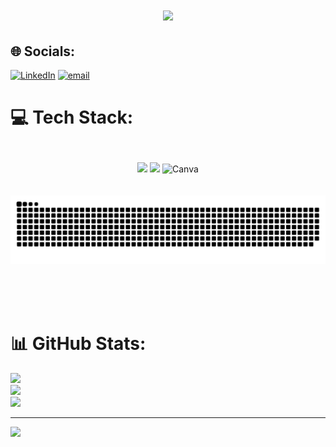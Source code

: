 <h1 align="center">
    <img src="https://readme-typing-svg.herokuapp.com/?font=Righteous&size=35&center=true&vCenter=true&width=500&height=70&duration=4000&lines=Hi+There!+👋;+I'm+Danny+Fareez!;" />
</h1>

## 🌐 Socials:
[![LinkedIn](https://img.shields.io/badge/LinkedIn-%230077B5.svg?logo=linkedin&logoColor=white)](https://linkedin.com/in/www.linkedin.com/in/danyfarez) [![email](https://img.shields.io/badge/Email-D14836?logo=gmail&logoColor=white)](mailto:danreez1307@gmail.com) 

# 💻 Tech Stack:
<br/>
<div align="center">
    <img src="https://skillicons.dev/icons?i=c,html,css,vscode,github" />
    <img src="https://skillicons.dev/icons?i=javascript,java,mysql,php" /br>
    <img src="https://cdn.jsdelivr.net/gh/devicons/devicon/icons/canva/canva-original.svg" alt="Canva" width="48" height="48" style="margin-top: 10px;">
</div>

<br/>
 <br>
  <img alt="snake eating my contributions" src="https://raw.githubusercontent.com/salesp07/salesp07/output/github-contribution-grid-snake.svg" />
  
  <br/><br/><br/>
</div>

# 📊 GitHub Stats:
![](https://github-readme-stats.vercel.app/api?username=DanyFarez&theme=jolly&hide_border=false&include_all_commits=false&count_private=false)<br/>
![](https://nirzak-streak-stats.vercel.app/?user=DanyFarez&theme=jolly&hide_border=false)<br/>
![](https://github-readme-stats.vercel.app/api/top-langs/?username=DanyFarez&theme=jolly&hide_border=false&include_all_commits=false&count_private=false&layout=compact)

---
[![](https://visitcount.itsvg.in/api?id=DanyFarez&icon=0&color=0)](https://visitcount.itsvg.in)

<!-- Proudly created with GPRM ( https://gprm.itsvg.in ) -->
